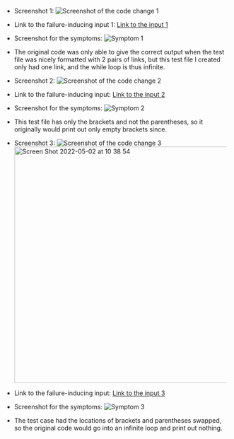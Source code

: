 * Screenshot 1:
![Screenshot of the code change 1](https://user-images.githubusercontent.com/103146938/165000252-af5f5b2c-9bb0-4927-be99-7362a3c2a3af.png)
* Link to the failure-inducing input 1:
[Link to the input 1](https://github.com/HarveyY02/markdown-parser/blob/main/lab3Test.md)
* Screenshot for the symptoms:
![Symptom 1](https://user-images.githubusercontent.com/103146938/165000948-8800e229-26df-4b0b-80d6-e857f98332c4.png)
* The original code was only able to give the correct output when the test file was nicely formatted with 2 pairs of links, 
but this test file I created only had one link, and the while loop is thus infinite.

* Screenshot 2:
![Screenshot of the code change 2](https://user-images.githubusercontent.com/103146938/166295359-c86fe7aa-8c13-475a-851d-c14c1abf785e.png)
* Link to the failure-inducing input:
[Link to the input 2](https://github.com/HarveyY02/markdown-parser/blob/main/test-file2.md)
* Screenshot for the symptoms:
![Symptom 2](https://user-images.githubusercontent.com/103146938/166295862-2bc4cbab-2968-40dc-9f98-3c93725d7839.png)
* This test file has only the brackets and not the parentheses, so it originally would print out only empty brackets since.

* Screenshot 3:
![Screenshot of the code change 3]()<img width="535" alt="Screen Shot 2022-05-02 at 10 38 54" src="https://user-images.githubusercontent.com/103146938/166297009-129cca60-d5c0-4d88-bc15-e4d6c5dc67dc.png">

* Link to the failure-inducing input:
[Link to the input 3](https://github.com/HarveyY02/markdown-parser/blob/main/test-file3.md)
* Screenshot for the symptoms:
![Symptom 3](https://user-images.githubusercontent.com/103146938/166296794-7ca127b0-9809-4312-9f61-17dfde40d95e.png)
* The test case had the locations of brackets and parentheses swapped, so the original code would go into an infinite loop and print out nothing.
